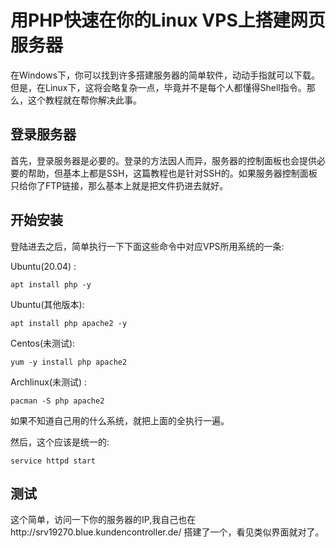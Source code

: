 # 用PHP快速在你的Linux VPS上搭建网页服务器
在Windows下，你可以找到许多搭建服务器的简单软件，动动手指就可以下载。但是，在Linux下，这将会略复杂一点，毕竟并不是每个人都懂得Shell指令。那么，这个教程就在帮你解决此事。

## 登录服务器
首先，登录服务器是必要的。登录的方法因人而异，服务器的控制面板也会提供必要的帮助，但基本上都是SSH，这篇教程也是针对SSH的。如果服务器控制面板只给你了FTP链接，那么基本上就是把文件扔进去就好。

## 开始安装
登陆进去之后，简单执行一下下面这些命令中对应VPS所用系统的一条:

Ubuntu(20.04) :
```
apt install php -y 
```
Ubuntu(其他版本):
```
apt install php apache2 -y
```
Centos(未测试):
```
yum -y install php apache2
```
Archlinux(未测试) :
```
pacman -S php apache2 
```
如果不知道自己用的什么系统，就把上面的全执行一遍。

然后，这个应该是统一的:
```
service httpd start
```
## 测试
这个简单，访问一下你的服务器的IP,我自己也在http://srv19270.blue.kundencontroller.de/ 搭建了一个，看见类似界面就对了。
